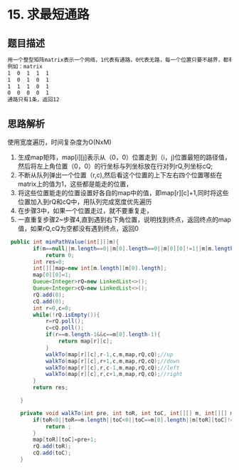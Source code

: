# 15. 求最短通路

## 题目描述
```html
用一个整型矩阵matrix表示一个网络，1代表有通路，0代表无路，每一个位置只要不越界，都有上下左右4个方向，求最左上角到最右下角的最短通路值
例如：matrix
1  0  1  1  1 
1  0  1  0  1
1  1  1  0  1
0  0  0  0  1
通路只有1条，返回12
```

## 思路解析
使用宽度遍历，时间复杂度为O(NxM)
1. 生成map矩阵，map[i][j]表示从（0，0）位置走到（i，j)位置最短的路径值，然后将左上角位置（0，0）的行坐标与列坐标放在行对列rQ,列坐标cQ;
2. 不断从队列弹出一个位置（r,c),然后看这个位置的上下左右四个位置哪些在matrix上的值为1，这些都是能走的位置，
3. 将这些位置能走的位置设置好各自的map中的值，即map[r][c]+1,同时将这些位置加入到rQ和cQ中，用队列完成宽度优先遍历
4. 在步骤3中，如果一个位置走过，就不要重复走，
5. 一直重复步骤2~步骤4,直到遇到右下角位置，说明找到终点，返回终点的map值，如果rQ,cQ为空都没有遇到终点，返回0

```java
 public int minPathValue(int[][]m){
        if(m==null||m.length==0||m[0].length==0||m[0][0]!=1||m[m.length-1][m[0].length-1]!=1)
            return 0;
        int res=0;
        int[][]map=new int[m.length][m[0].length];
        map[0][0]=1;
        Queue<Integer>rQ=new LinkedList<>();
        Queue<Integer>cQ=new LinkedList<>();
        rQ.add(0);
        cQ.add(0);
        int r=0,c=0;
        while(!rQ.isEmpty()){
            r=rQ.poll();
            c=cQ.poll();
            if(r==m.length-1&&c==m[0].length-1){
                return map[r][c];
            }
            walkTo(map[r][c],r-1,c,m,map,rQ,cQ);//up
            walkTo(map[r][c],r+1,c,m,map,rQ,cQ);//down
            walkTo(map[r][c],r,c-1,m,map,rQ,cQ);//left
            walkTo(map[r][c],r,c+1,m,map,rQ,cQ);//right
        }
        return res;

    }

    private void walkTo(int pre, int toR, int toC, int[][] m, int[][] map, Queue<Integer> rQ, Queue<Integer> cQ) {
        if(toR<0||toR==m.length||toC<0||toC==m[0].length||m[toR][toC]!=1||map[toR][toC]!=0){
            return ;
        }
        map[toR][toC]=pre+1;
        rQ.add(toR);
        cQ.add(toC);
    }
```

